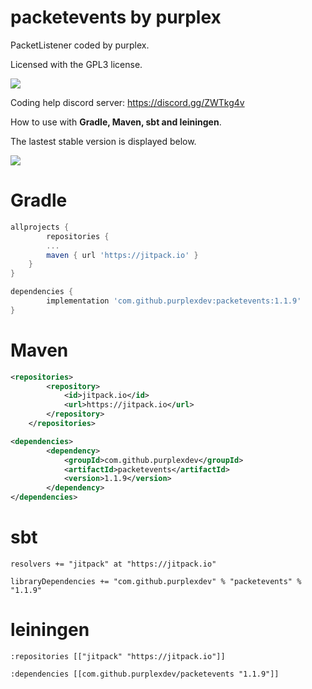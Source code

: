 # packetevents by purplex

PacketListener coded by purplex.

Licensed with the GPL3 license.

[![](https://img.shields.io/badge/License-GPLv3-blue.svg)](https://www.gnu.org/licenses/gpl-3.0)

Coding help discord server: https://discord.gg/ZWTkg4v

How to use with **Gradle, Maven, sbt and leiningen**.

The lastest stable version is displayed below. 

[![](https://jitpack.io/v/purplexdev/packetevents.svg)](https://jitpack.io/#purplexdev/packetevents)

# Gradle

```gradle
allprojects {
        repositories {
		...
		maven { url 'https://jitpack.io' }
	}
}

dependencies {
        implementation 'com.github.purplexdev:packetevents:1.1.9'
}
```


# Maven

```xml
<repositories>
        <repository>
            <id>jitpack.io</id>
            <url>https://jitpack.io</url>
        </repository>
    </repositories>

<dependencies>
        <dependency>
            <groupId>com.github.purplexdev</groupId>
            <artifactId>packetevents</artifactId>
            <version>1.1.9</version>
        </dependency>
</dependencies>
```

# sbt

```
resolvers += "jitpack" at "https://jitpack.io"

libraryDependencies += "com.github.purplexdev" % "packetevents" % "1.1.9"	
```

# leiningen
```
:repositories [["jitpack" "https://jitpack.io"]]

:dependencies [[com.github.purplexdev/packetevents "1.1.9"]]	
```



